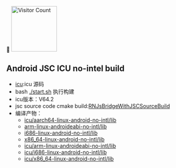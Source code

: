 <p>
<strong>👀</strong>
  <img src="https://profile-counter.glitch.me/LumenVestige.android-jsc-icu-build/count.svg" alt="Visitor Count"  width="120"/>
</p>

## Android JSC ICU no-intel build
+ [icu](icu):icu 源码
+ bash [./start.sh](start.sh) 执行构建
+ icu版本：V64.2
+ jsc source code cmake build:[RNJsBridgeWithJSCSourceBuild](https://github.com/LumenVestige/RNJsBridgeWithJSCSourceBuild)
+ 编译产物：
  + [icu/aarch64-linux-android-no-intl/lib](icu/aarch64-linux-android-no-intl/lib)
  + [arm-linux-androideabi-no-intl/lib](icu/arm-linux-androideabi-no-intl/lib)
  + [i686-linux-android-no-intl/lib](icu/i686-linux-android-no-intl/lib)
  + [x86_64-linux-android-no-intl/lib](icu/x86_64-linux-android-no-intl/lib)
  + [icu/arm-linux-androideabi-no-intl/lib](icu/arm-linux-androideabi-no-intl/lib)
  + [icu/i686-linux-android-no-intl/lib](icu/i686-linux-android-no-intl/lib)
  + [icu/x86_64-linux-android-no-intl/lib](icu/x86_64-linux-android-no-intl/lib)


